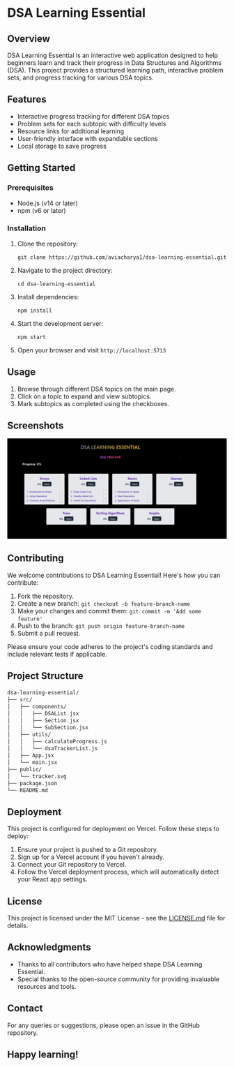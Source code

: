 # DSA Learning Essential

## Overview

DSA Learning Essential is an interactive web application designed to help beginners learn and track their progress in Data Structures and Algorithms (DSA). This project provides a structured learning path, interactive problem sets, and progress tracking for various DSA topics.

## Features

- Interactive progress tracking for different DSA topics
- Problem sets for each subtopic with difficulty levels
- Resource links for additional learning
- User-friendly interface with expandable sections
- Local storage to save progress

## Getting Started

### Prerequisites

- Node.js (v14 or later)
- npm (v6 or later)

### Installation

1. Clone the repository:
   ```
   git clone https://github.com/aviacharya1/dsa-learning-essential.git
   ```

2. Navigate to the project directory:
   ```
   cd dsa-learning-essential
   ```

3. Install dependencies:
   ```
   npm install
   ```

4. Start the development server:
   ```
   npm start
   ```

5. Open your browser and visit `http://localhost:5713`

## Usage

1. Browse through different DSA topics on the main page.
2. Click on a topic to expand and view subtopics.
3. Mark subtopics as completed using the checkboxes.


## Screenshots

![Screenshot](./src/assets/image.png) <br>

## Contributing

We welcome contributions to DSA Learning Essential! Here's how you can contribute:

1. Fork the repository.
2. Create a new branch: `git checkout -b feature-branch-name`
3. Make your changes and commit them: `git commit -m 'Add some feature'`
4. Push to the branch: `git push origin feature-branch-name`
5. Submit a pull request.

Please ensure your code adheres to the project's coding standards and include relevant tests if applicable.

## Project Structure

```
dsa-learning-essential/
├── src/
│   ├── components/
│   │   ├── DSAList.jsx
│   │   ├── Section.jsx
│   │   └── SubSection.jsx
│   ├── utils/
│   │   ├── calculateProgress.js
│   │   └── dsaTrackerList.js
│   ├── App.jsx
│   └── main.jsx
├── public/
│   └── tracker.svg
├── package.json
└── README.md
```

## Deployment

This project is configured for deployment on Vercel. Follow these steps to deploy:

1. Ensure your project is pushed to a Git repository.
2. Sign up for a Vercel account if you haven't already.
3. Connect your Git repository to Vercel.
4. Follow the Vercel deployment process, which will automatically detect your React app settings.

## License

This project is licensed under the MIT License - see the [LICENSE.md](LICENSE.md) file for details.

## Acknowledgments

- Thanks to all contributors who have helped shape DSA Learning Essential.
- Special thanks to the open-source community for providing invaluable resources and tools.

## Contact

For any queries or suggestions, please open an issue in the GitHub repository.

## Happy learning!


